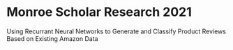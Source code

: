 # Monroe Scholar Research 2021
Using Recurrant Neural Networks to Generate and Classify Product Reviews Based on Existing Amazon Data

